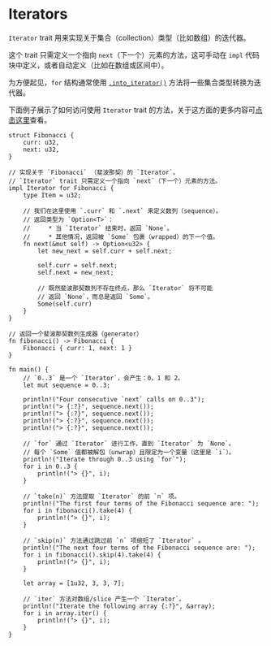 # Iterators

`Iterator` trait 用来实现关于集合（collection）类型（比如数组）的迭代器。

这个 trait 只需定义一个指向 `next`（下一个）元素的方法，这可手动在 `impl` 代码块中定义，或者自动定义（比如在数组或区间中）。

为方便起见，`for` 结构通常使用 [`.into_iterator()`][intoiter] 方法将一些集合类型转换为迭代器。

下面例子展示了如何访问使用 `Iterator` trait 的方法，关于这方面的更多内容可[点击这里][iter]查看。

```rust,editable
struct Fibonacci {
    curr: u32,
    next: u32,
}

// 实现关于 `Fibonacci` （斐波那契）的 `Iterator`。
// `Iterator` trait 只需定义一个指向 `next`（下一个）元素的方法。
impl Iterator for Fibonacci {
    type Item = u32;
    
    // 我们在这里使用 `.curr` 和 `.next` 来定义数列（sequence）。
    // 返回类型为 `Option<T>`：
    //     * 当 `Iterator` 结束时，返回 `None`。
    //     * 其他情况，返回被 `Some` 包裹（wrapped）的下一个值。
    fn next(&mut self) -> Option<u32> {
        let new_next = self.curr + self.next;

        self.curr = self.next;
        self.next = new_next;

        // 既然斐波那契数列不存在终点，那么 `Iterator` 将不可能
        // 返回 `None`，而总是返回 `Some`。
        Some(self.curr)
    }
}

// 返回一个斐波那契数列生成器（generator）
fn fibonacci() -> Fibonacci {
    Fibonacci { curr: 1, next: 1 }
}

fn main() {
    // `0..3` 是一个 `Iterator`，会产生：0，1 和 2。
    let mut sequence = 0..3;

    println!("Four consecutive `next` calls on 0..3");
    println!("> {:?}", sequence.next());
    println!("> {:?}", sequence.next());
    println!("> {:?}", sequence.next());
    println!("> {:?}", sequence.next());

    // `for` 通过 `Iterator` 进行工作，直到 `Iterator` 为 `None`。
    // 每个 `Some` 值都被解包（unwrap）且限定为一个变量（这里是 `i`）。
    println!("Iterate through 0..3 using `for`");
    for i in 0..3 {
        println!("> {}", i);
    }

    // `take(n)` 方法提取 `Iterator` 的前 `n` 项。
    println!("The first four terms of the Fibonacci sequence are: ");
    for i in fibonacci().take(4) {
        println!("> {}", i);
    }

    // `skip(n)` 方法通过跳过前 `n` 项缩短了 `Iterator` 。
    println!("The next four terms of the Fibonacci sequence are: ");
    for i in fibonacci().skip(4).take(4) {
        println!("> {}", i);
    }

    let array = [1u32, 3, 3, 7];

    // `iter` 方法对数组/slice 产生一个 `Iterator`。
    println!("Iterate the following array {:?}", &array);
    for i in array.iter() {
        println!("> {}", i);
    }
}
```

[intoiter]: https://doc.rust-lang.org/std/iter/trait.IntoIterator.html
[iter]: http://doc.rust-lang.org/core/iter/trait.Iterator.html
